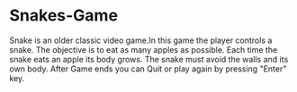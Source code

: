 # Snakes-Game
Snake is an older classic video game.In this game the player controls a snake. The objective is to eat as many apples as possible. Each time the snake eats an apple its body grows. The snake must avoid the walls and its own body.
After Game ends you can Quit or play again by pressing "Enter" key.
